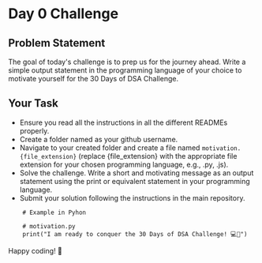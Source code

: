 # Day 0 Challenge

## Problem Statement

The goal of today's challenge is to prep us for the journey ahead. Write a simple output statement in the programming language of your choice to motivate yourself for the 30 Days of DSA Challenge.

## Your Task

- Ensure you read all the instructions in all the different READMEs properly.
- Create a folder named as your github username.
- Navigate to your created folder and create a file named `motivation.{file_extension}` (replace {file_extension} with the appropriate file extension for your chosen programming language, e.g., .py, .js).
- Solve the challenge. Write a short and motivating message as an output statement using the print or equivalent statement in your programming language.
- Submit your solution following the instructions in the main repository.

```
	# Example in Pyhon

	# motivation.py
	print("I am ready to conquer the 30 Days of DSA Challenge! 💻🚀")
```

Happy coding! 🚀


